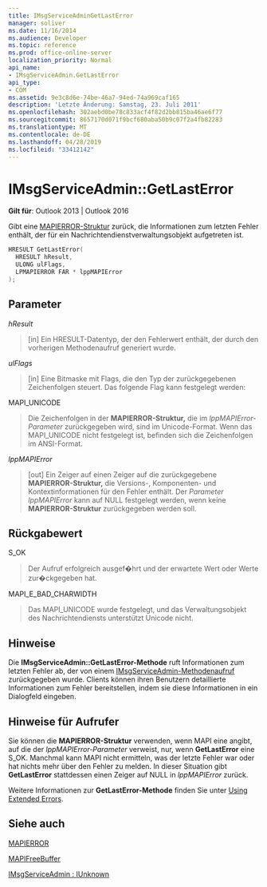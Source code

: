 ```yaml
---
title: IMsgServiceAdminGetLastError
manager: soliver
ms.date: 11/16/2014
ms.audience: Developer
ms.topic: reference
ms.prod: office-online-server
localization_priority: Normal
api_name:
- IMsgServiceAdmin.GetLastError
api_type:
- COM
ms.assetid: 9e3c8d6e-74be-46a7-94ed-74a969caf165
description: 'Letzte Änderung: Samstag, 23. Juli 2011'
ms.openlocfilehash: 302aebd0be78c833acf4f82d2bb815ba46ae6f77
ms.sourcegitcommit: 8657170d071f9bcf680aba50b9c07f2a4fb82283
ms.translationtype: MT
ms.contentlocale: de-DE
ms.lasthandoff: 04/28/2019
ms.locfileid: "33412142"
---
```

# <a name="imsgserviceadmingetlasterror"></a>IMsgServiceAdmin::GetLastError

  
  
**Gilt für**: Outlook 2013 | Outlook 2016 
  
Gibt eine [MAPIERROR-Struktur](mapierror.md) zurück, die Informationen zum letzten Fehler enthält, der für ein Nachrichtendienstverwaltungsobjekt aufgetreten ist. 
  
```cpp
HRESULT GetLastError(
  HRESULT hResult,
  ULONG ulFlags,
  LPMAPIERROR FAR * lppMAPIError
);
```

## <a name="parameters"></a>Parameter

 _hResult_
  
> [in] Ein HRESULT-Datentyp, der den Fehlerwert enthält, der durch den vorherigen Methodenaufruf generiert wurde.
    
 _ulFlags_
  
> [in] Eine Bitmaske mit Flags, die den Typ der zurückgegebenen Zeichenfolgen steuert. Das folgende Flag kann festgelegt werden:
    
MAPI_UNICODE 
  
> Die Zeichenfolgen in der **MAPIERROR-Struktur,** die im  _lppMAPIError-Parameter_ zurückgegeben wird, sind im Unicode-Format. Wenn das MAPI_UNICODE nicht festgelegt ist, befinden sich die Zeichenfolgen im ANSI-Format. 
    
 _lppMAPIError_
  
> [out] Ein Zeiger auf einen Zeiger auf die zurückgegebene **MAPIERROR-Struktur,** die Versions-, Komponenten- und Kontextinformationen für den Fehler enthält. Der  _Parameter lppMAPIError_ kann auf NULL festgelegt werden, wenn keine **MAPIERROR-Struktur** zurückgegeben werden soll. 
    
## <a name="return-value"></a>Rückgabewert

S_OK 
  
> Der Aufruf erfolgreich ausgef�hrt und der erwartete Wert oder Werte zur�ckgegeben hat.
    
MAPI_E_BAD_CHARWIDTH 
  
> Das MAPI_UNICODE wurde festgelegt, und das Verwaltungsobjekt des Nachrichtendiensts unterstützt Unicode nicht.
    
## <a name="remarks"></a>Hinweise

Die **IMsgServiceAdmin::GetLastError-Methode** ruft Informationen zum letzten Fehler ab, der von einem [IMsgServiceAdmin-Methodenaufruf](imsgserviceadminiunknown.md) zurückgegeben wurde. Clients können ihren Benutzern detaillierte Informationen zum Fehler bereitstellen, indem sie diese Informationen in ein Dialogfeld eingeben. 
  
## <a name="notes-to-callers"></a>Hinweise für Aufrufer

Sie können die **MAPIERROR-Struktur** verwenden, wenn MAPI eine angibt, auf die der  _lppMAPIError-Parameter_ verweist, nur, wenn **GetLastError** eine S_OK. Manchmal kann MAPI nicht ermitteln, was der letzte Fehler war oder hat nichts mehr über den Fehler zu melden. In dieser Situation gibt **GetLastError** stattdessen einen Zeiger auf NULL in  _lppMAPIError_ zurück. 
  
Weitere Informationen zur **GetLastError-Methode** finden Sie unter [Using Extended Errors](mapi-extended-errors.md).
  
## <a name="see-also"></a>Siehe auch



[MAPIERROR](mapierror.md)
  
[MAPIFreeBuffer](mapifreebuffer.md)
  
[IMsgServiceAdmin : IUnknown](imsgserviceadminiunknown.md)


